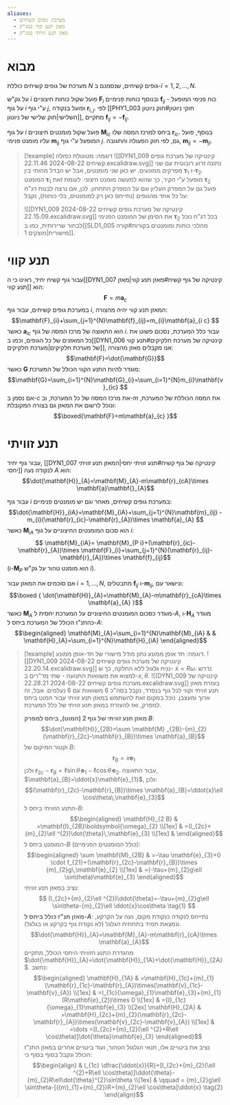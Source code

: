 ```yaml
---
aliases:
  - מערכת גופים קשיחים
  - מאזן תנע קווי במג"ק
  - מאזן תנע זוויתי במג"ק
---
```



# מבוא
מערכת של גופים קשיחים כוללת $N$ גופים קשיחים, שנסמנם ב-$i=1,2,\dots,N$.

על גק"ש $i$ פועל שקול כוחות חיצוניים $\mathbf{F}_{i}$ ובנוסף כוחות פנימיים $\mathbf{f}_{ij}$ - כוח פנימי המופעל על גוף $i$ ע"י גוף $j$, ופועל בנקודה $\mathbf{r}_{i,j}$. לפי [[PHY1_003 חוקי ניוטון#חוק ניוטון השלישי|חוק שלישי של ניוטון]], מתקיים $\mathbf{f}_{ij}=-\mathbf{f}_{ij}$.

על גוף $i$ פועל שקול מומנטים חיצוניים $\mathbf{M}_{ic}$ ביחס למרכז המסה שלו $\mathbf{r}_{ic}$. בנוסף, פועל עליו מומנט פנימי $\mathbf{m}_{ij}$ המופעל ע"י גוף $j$. גם, לפי חוק הפעולה והתגובה, $\mathbf{m}_{ij}=-\mathbf{m}_{ji}$.

>[!example] דוגמה: מטוטלת כפולה
![[DYN1_009 קינטיקה של מערכת גופים קשיחים 2024-08-22 22.11.46.excalidraw.svg]]
> נתונה זרוע רובוטית עם שני מפרקים ממונעים. יש כאן שני מומנטים, אבל יש הבדל מהותי בין $\boldsymbol{\tau}_{1}$ ו-$\boldsymbol{\tau}_{2}$. המומנט $\boldsymbol{\tau}_{1}$ מופעל ע"י הקיר, כך שהוא למעשה מומנט חיצוני. לעומת זאת $\boldsymbol{\tau}_{2}$ פועל גם על המפרק העליון וגם על המפרק התחתון. לכן, אם נרצה לבנות דג"ח על כל אחד מהגופים (נתייחס כאן רק למומנטים, בלי כוחות), נקבל:
> 
> ![[DYN1_009 קינטיקה של מערכת גופים קשיחים 2024-08-22 22.15.09.excalidraw.svg]]
> את הסימן של המומנט הפנימי $\boldsymbol{\tau}_{2}$ בכל דג"ח נוכל לבחור שרירותית, כמו ב[[SLD1_005 מהלכי כוחות ומומנטים בקורות#קורה מישורית|מוצקים 1]].
> 


# תנע קווי
עבור גוף קשיח יחיד, ראינו כי ה[[DYN1_007 קינטיקה של גוף קשיח#מאזן תנע קווי|מאזן תנע קווי]] הוא:
$$\mathbf{F}=m\mathbf{a}_{c}$$
במערכת גופים קשיחים, עבור גוף $i$, המאזן תנע קווי יהיה מהצורה:
$$\mathbf{F}_{i}+\sum_{j=1}^{N}\mathbf{f}_{ij}=m_{i}\mathbf{a}_{i c} $$
כאשר $\mathbf{a}_{ic}$ הוא התאוצה של מרכז המסה של גוף $i$.
עבור כלל המערכת, נסכום פשוט את כל המאזנים של כל הגופים, וכמו ב[[DYN1_006 קינטיקה של מערכת חלקיקים#תנע קווי של מערכת חלקיקים|מערכת חלקיקים]], אנו מקבלים מאזן מהצורה:
$$\mathbf{F}=\dot{\mathbf{G}}$$
כאשר $\mathbf{G}$ מוגדר להיות התנע הקווי הכולל של המערכת:
$$\mathbf{G}=\sum_{i=1}^{N}\mathbf{G}_{i}=\sum_{i=1}^{N}m_{i}\mathbf{v}_{ic}  $$
אם נסמן ב-$c$ את מרכז המסה של כל המערכת, וב-$m$ את המסה הכוללת של המערכת, ונוכל לרשום את המאזן גם בצורה המקובלת:
$$\boxed{\mathbf{F}=m\mathbf{a}_{c} }$$

# תנע זוויתי
עבור גוף יחיד, [[DYN1_007 קינטיקה של גוף קשיח#תנע זוויתי יחסי|המאזן תנע זוויתי יחסי]] לנקודה נעה $A$ הוא:
$$\dot{\mathbf{H}}_{A}=\mathbf{M}_{A}-m\mathbf{r}_{cA}\times \mathbf{a}\mathbf{}_{A}$$

עבור גוף $i$ במערכת גופים קשיחים, מאחר וגם יש מומנטים פנימיים:
$$\dot{\mathbf{H}}_{iA}=\mathbf{M}_{iA}+\sum_{j=1}^{N}\mathbf{m}_{ij} -m_{i}(\mathbf{r}_{ic}-\mathbf{r}_{A})\times \mathbf{a}_{A} $$
כאשר $\mathbf{M}_{iA}$ הוא סכום המומנטים החיצוניים על גוף $i$:
$$ \mathbf{M}_{iA}= \mathbf{M}_{P i}+(\mathbf{r}_{ic}-\mathbf{r}_{A})\times \mathbf{F}_{i}+\sum_{j=1}^{N}(\mathbf{r}_{ij}-\mathbf{r}_{A})\times \mathbf{f}_{ij}$$
(ו-$\mathbf{M}_{P}$ הוא מומנט טהור על גק"ש $i$).

אם סוכמים את המאזן עבור $i=1,\dots,N$, מתבטלים $\mathbf{f}_{ij}$ ו-$\mathbf{m}_{ij}$, ונישאר עם:
$$\boxed {
\dot{\mathbf{H}}_{A}=\mathbf{M}_{A}-m\mathbf{r}_{cA}\times \mathbf{a}_{A}
 }$$
כאשר $\mathbf{M}_{A}$ מוגדר כסכום המומנטים החיצוניים על המערכת יחסית ל-$A$, ו-$\mathbf{H}_{A}$ מוגדר כהתנ"ז הכולל של המערכת ביחס ל-$A$:
$$\begin{aligned}
\mathbf{M}_{A}=\sum_{i=1}^{N}\mathbf{M}_{iA}  &  & \mathbf{H}_{A}=\sum_{i=1}^{N}\mathbf{H}_{iA}
\end{aligned}$$



>[!example] דוגמה: חד אופן ממונע
נתון מודל מישורי של חד-אופן ממונע.
> ![[DYN1_009 קינטיקה של מערכת גופים קשיחים 2024-08-22 22.20.14.excalidraw.svg]]
> נניח גלגול ללא החלקה, כך ש- $\dot{x}=R\omega$.
> נדרש למצוא את משוואות התנועה - שתי מד"רים ב-$x,\theta$.
> ![[DYN1_009 קינטיקה של מערכת גופים קשיחים 2024-08-22 22.28.21.excalidraw.svg]]
> בעזרת מאזן תנע זוויתי וקווי לכל גוף בנפרד, נקבל בסה"כ 6 משוואות עם 6 נעלמים. אבל, זה ארוך ומעצבן.
> נוכל במקום זאת להשתמש במאזן תנע זוויתי עבור המוט ביחס למפרק, ואז להעזרת במאזן תנע זוויתי של כלל המערכת.
> 
> **מאזן תנע זוויתי של גוף $2$ (המוט), ביחס למפרק $B$**:
> $$\dot{\mathbf{H}}_{2B}=\sum \mathbf{M} _{2B}-{m}_{2}(\mathbf{r}_{2c}-\mathbf{r}_{B})\times \mathbf{a}_{B}$$
> וקטור המיקום של $B$:
> $$\mathbf{r}_{B}=x\mathbf{e}_{1}$$
> ולכן $\mathbf{r}_{2c}-\mathbf{r}_{B}=\ell \sin\theta \,\mathbf{e}_{1}-\ell \cos\theta\,\mathbf{e}_{2}$. עבור התאוצה, $\mathbf{a}_{B}=\ddot{x}\mathbf{e}_{1}$, ולכן:
> $$(\mathbf{r}_{2c}-\mathbf{r}_{B})\times \mathbf{a}_{B}=\ddot{x}\ell \cos\theta\,\mathbf{e}_{3}$$
> התנע הזוויתי ביחס ל-$B$:
> $$\begin{aligned}
> \mathbf{H}_{2 B} & =\mathbf{I}_{2B}\boldsymbol{\omega}_{2} \\[1ex]
>  & =(I_{2c}+{m}_{2}\ell ^{2})\dot{\theta}\,\mathbf{e}_{3} \\[1ex]
>  & 
> \end{aligned}$$
> המומנט ביחס ל-$B$ (כולל המומנטים הפנימיים):
> $$\begin{aligned}
> \sum \mathbf{M}_{2B} & =-\tau \mathbf{e}_{3}+0 \cdot f_{21}+(\mathbf{r}_{2c}-\mathbf{r}_{B})\times {m}_{2}g\,\mathbf{e}_{2} \\[1ex]
>  & =(-\tau+{m}_{2}g\ell \sin\theta)\mathbf{e}_{3}
> \end{aligned}$$
> נציב במאזן תנע זוויתי:
> $$
> (I_{2c}+{m}_{2}\ell ^{2})\ddot{\theta}=-\tau+{m}_{2}g\ell \sin\theta-{m}_{2}\ell \ddot{x}\cos\theta \tag{1}
>  $$
>  **מאזן תנ"ז כולל ביחס ל-$A$**:
>  נתייחס לנקודה כנקודת מקום, נעה על הקרקע, ונמצאת תמיד בתחתית הגלגל (לא נקודת גוף בקרקע או בגלגל).
> $$\dot{\mathbf{H}}_{A}=\mathbf{M}_{A}-m\mathbf{r}_{cA}\times \mathbf{a}_{A}$$
> מהגדרת התנע הזוויתי היחסי הכולל, מתקיים $\dot{\mathbf{H}}_{A}=\dot{\mathbf{H}}_{1A}+\dot{\mathbf{H}}_{2A}$.
> נחשב:
> $$\begin{aligned}
>  \mathbf{H}_{1A} & =\mathbf{H}_{1c}+{m}_{1}(\mathbf{r}_{1c}-\mathbf{r}_{A})\times(\mathbf{v}_{1c}-\mathbf{v}_{A}) \\[1ex]
>  & =I_{1c}{\omega}_{1}\mathbf{e}_{3}+{m}_{1}(R\mathbf{e}_{2})\times 0 \\[1ex]
>  & ={I}_{1c}{\omega}_{1}\mathbf{e}_{3} \\[2ex]
> \mathbf{H}_{2A} & =\mathbf{H}_{2c}+{m}_{2}(\mathbf{r}_{2c}-\mathbf{r}_{A})\times(\mathbf{v}_{2c}-\mathbf{v}_{A}) \\[1ex]
>  & =\dots =[I_{2c}+{m}_{2}(\ell ^{2}+R\ell \cos\theta)]\dot{\theta}\mathbf{e}_{3}
> \end{aligned}$$
> נציב את ביטויים אלו, תנאי הגלגול הטהור, ועוד ביטויים אחרים במאזן התנ"ז הכולל ונקבל בסוף בסוף כי:
> $$\begin{align}
>  & I_{1c} \dfrac{\ddot{x}}{R}+[I_{2c}+{m}_{2}(\ell ^{2}+R\ell \cos\theta)]\ddot{\theta}-{m}_{2}R\ell\dot{\theta}^{2}\sin\theta \\[1ex]
>  & \qquad  = {m}_{2}g\ell \sin\theta-[({m}_{1}+{m}_{2})R+{m}_{2}\ell \cos\theta]\ddot{x} \tag{2}
> \end{align}$$
